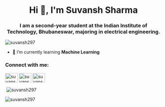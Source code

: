 <h1 align="center">Hi 👋, I'm Suvansh Sharma</h1>
<h3 align="center">I am a second-year student at the Indian Institute of Technology, Bhubaneswar, majoring in electrical engineering.</h3>

<p align="left"> <img src="https://komarev.com/ghpvc/?username=suvansh297&label=Profile%20views&color=0e75b6&style=flat" alt="suvansh297" /> </p>

- 🌱 I’m currently learning **Machine Learning**

<h3 align="left">Connect with me:</h3>
<p align="left">
<a href="https://linkedin.com/in/suvansh-sharma-3516a4227" target="blank"><img align="center" src="https://raw.githubusercontent.com/rahuldkjain/github-profile-readme-generator/master/src/images/icons/Social/linked-in-alt.svg" alt="suvansh-sharma-3516a4227" height="30" width="40" /></a>
<a href="https://instagram.com/suvansh297" target="blank"><img align="center" src="https://raw.githubusercontent.com/rahuldkjain/github-profile-readme-generator/master/src/images/icons/Social/instagram.svg" alt="suvansh297" height="30" width="40" /></a>
<a href="https://codeforces.com/profile/suvansh297" target="blank"><img align="center" src="https://raw.githubusercontent.com/rahuldkjain/github-profile-readme-generator/master/src/images/icons/Social/codeforces.svg" alt="suvansh297" height="30" width="40" /></a>
</p>


<p>&nbsp;<img align="center" src="https://github-readme-stats.vercel.app/api?username=suvansh297&show_icons=true&locale=en" alt="suvansh297" /></p>

<p><img align="center" src="https://github-readme-streak-stats.herokuapp.com/?user=suvansh297&" alt="suvansh297" /></p>
